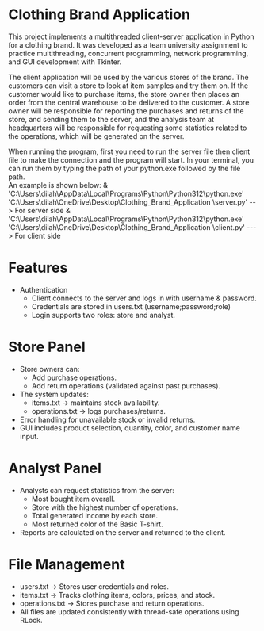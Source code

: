 # Clothing Brand Application
This project implements a multithreaded client-server application in Python for a clothing brand.
It was developed as a team university assignment to practice multithreading, concurrent programming, network programming, and GUI development with Tkinter.

The client application will be used by the various stores of the brand. The customers can visit a store to look at item samples and try them on.
If the customer would like to purchase items, the store owner then places an order from the central warehouse to be delivered to the customer. 
A store owner will be responsible for reporting the purchases and returns of the store, and sending them to the server, and the analysis team at headquarters will be 
responsible for requesting some statistics related to the operations, which will be generated on the server.

When running the program, first you need to run the server file then client file to make the connection and the program will start. 
In your terminal, you can run them by typing the path of your python.exe followed by the file path.  
An example is shown below:
& 'C:\Users\dilah\AppData\Local\Programs\Python\Python312\python.exe' 'C:\Users\dilah\OneDrive\Desktop\Clothing_Brand_Application
\server.py' --> For server side
& 'C:\Users\dilah\AppData\Local\Programs\Python\Python312\python.exe' 'C:\Users\dilah\OneDrive\Desktop\Clothing_Brand_Application
\client.py' ---> For client side

# Features
- Authentication
  - Client connects to the server and logs in with username & password.
  - Credentials are stored in users.txt (username;password;role)
  - Login supports two roles: store and analyst.

 # Store Panel
  - Store owners can:
      - Add purchase operations.
      - Add return operations (validated against past purchases).
  - The system updates:
    - items.txt → maintains stock availability.
    - operations.txt → logs purchases/returns.
  - Error handling for unavailable stock or invalid returns.
  - GUI includes product selection, quantity, color, and customer name input.

# Analyst Panel
- Analysts can request statistics from the server:
  - Most bought item overall.
  - Store with the highest number of operations.
  - Total generated income by each store.
  - Most returned color of the Basic T-shirt.
- Reports are calculated on the server and returned to the client.

# File Management
- users.txt → Stores user credentials and roles.
- items.txt → Tracks clothing items, colors, prices, and stock.
- operations.txt → Stores purchase and return operations.
- All files are updated consistently with thread-safe operations using RLock.
